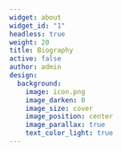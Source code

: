 ```yaml
---
widget: about
widget_id: "1"
headless: true
weight: 20
title: Biography
active: false
author: admin
design:
  background:
    image: icon.png
    image_darken: 0
    image_size: cover
    image_position: center
    image_parallax: true
    text_color_light: true
---
```


